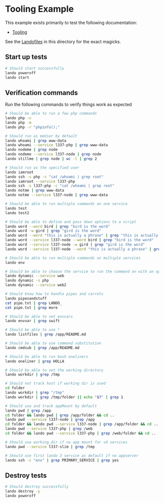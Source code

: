 Tooling Example
===============

This example exists primarily to test the following documentation:

* [Tooling](http://docs.devwithlando.io/config/tooling.html)

See the [Landofiles](http://docs.devwithlando.io/config/lando.html) in this directory for the exact magicks.

Start up tests
--------------

```bash
# Should start successfully
lando poweroff
lando start
```

Verification commands
---------------------

Run the following commands to verify things work as expected

```bash
# Should be able to run a few php commands
lando php -v
lando php -m
lando php -r "phpinfo();"

# Should run as meUser by default
lando whoami | grep www-data
lando whoami --service l337-php | grep www-data
lando nodeme | grep node
lando nodeme --service l337-node | grep node
lando stillme | grep node | wc -l | grep 2

# Should run as the specified user
lando iamroot
lando ssh -s php -c "cat /whoami | grep root"
lando iamroot --service l337-php
lando ssh -s l337-php -c "cat /whoami | grep root"
lando notme | grep www-data
lando notme --service l337-node | grep www-data

# Should be able to run multiple commands on one service
lando test
lando test2

# Should be able to define and pass down options to a script
lando word --word bird | grep "bird is the word"
lando word -w gird | grep "gird is the word"
lando word --word "this is actually a phrase" | grep "this is actually a phrase"
lando word --service l337-node --word bird | grep "bird is the word"
lando word --service l337-node -w gird | grep "gird is the word"
lando word --service l337-node --word "this is actually a phrase" | grep "this is actually a phrase"

# Should be able to run multiple commands on multiple services
lando env

# Should be able to choose the service to run the command on with an option
lando dynamic --service web
lando dynamic -s php
lando dynamic --service web2

# Should know how to handle pipes and carrots
lando pipesandstuff
cat pipe.txt | grep LANDO_
cat pipe.txt | grep more

# Should be able to set envvars
lando envvar | grep swift

# Should be able to use *
lando listfiles | grep /app/README.md

# Should be able to use command substitution
lando cmdsub | grep /app/README.md

# Should be able to run bash oneliners
lando oneliner | grep HOLLA

# Should be able to set the working directory
lando workdir | grep /tmp

# Should not track host if working dir is used
cd folder
lando workdir | grep "/tmp"
lando workdir | grep /tmp/folder || echo "$?" | grep 1

# Should use and track appMount by default
lando pwd | grep /app
cd folder && lando pwd | grep /app/folder && cd ..
lando pwd --service l337-node | grep /app
cd folder && lando pwd --service l337-node | grep /app/folder && cd ..
lando pwd --service l337-php | grep /web
cd folder && lando pwd --service l337-php | grep /web/folder && cd ..

# Should use working_dir if no app mount for v4 services
lando pwd --service l337-slim | grep /tmp

# Should use first lando 3 service as default if no appserver
lando ssh -c "env" | grep PRIMARY_SERVICE | grep yes
```

Destroy tests
-------------

```bash
# Should destroy successfully
lando destroy -y
lando poweroff
```
